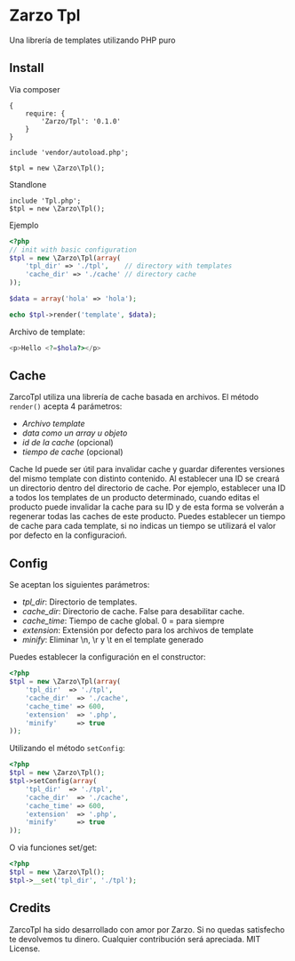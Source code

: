 # Zarzo Tpl

Una librería de templates utilizando PHP puro

## Install

Via composer

```
{
    require: {
        'Zarzo/Tpl': '0.1.0'
    }
}
```
```
include 'vendor/autoload.php';

$tpl = new \Zarzo\Tpl();
```

Standlone

```
include 'Tpl.php';
$tpl = new \Zarzo\Tpl();
```

Ejemplo

```php
<?php
// init with basic configuration
$tpl = new \Zarzo\Tpl(array(
    'tpl_dir' => './tpl',    // directory with templates
    'cache_dir' => './cache' // directory cache
));

$data = array('hola' => 'hola');

echo $tpl->render('template', $data);
```
Archivo de template:
```php
<p>Hello <?=$hola?></p>
```

## Cache
ZarcoTpl utiliza una librería de cache basada en archivos. El método ```render()``` acepta 4 parámetros:

* *Archivo template*
* *data como un array u objeto*
* *id de la cache* (opcional)
* *tiempo de cache* (opcional)

Cache Id puede ser útil para invalidar cache y guardar diferentes versiones del mismo template
con distinto contenido. Al establecer una ID se creará un directorio dentro del directorio de cache.
Por ejemplo, establecer una ID a todos los templates de un producto determinado, cuando editas el
producto puede invalidar la cache para su ID y de esta forma se volverán a regenerar todas las caches
de este producto. Puedes establecer un tiempo de cache para cada template, si no indicas un tiempo
se utilizará el valor por defecto en la configuracioń.

## Config
Se aceptan los siguientes parámetros:
* *tpl_dir*: Directorio de templates.
* *cache_dir*: Directorio de cache. False para desabilitar cache.
* *cache_time*: Tiempo de cache global. 0 = para siempre
* *extension*: Extensión por defecto para los archivos de template
* *minify*: Eliminar \n, \r y \t en el template generado

Puedes establecer la configuración en el constructor:
```php
<?php
$tpl = new \Zarzo\Tpl(array(
    'tpl_dir'  => './tpl',
    'cache_dir'  => './cache',
    'cache_time' => 600,
    'extension'  => '.php',
    'minify'     => true
));
```

Utilizando el método ```setConfig```:
```php
<?php
$tpl = new \Zarzo\Tpl();
$tpl->setConfig(array(
    'tpl_dir'  => './tpl',
    'cache_dir'  => './cache',
    'cache_time' => 600,
    'extension'  => '.php',
    'minify'     => true
));
```
O via funciones set/get:
```php
<?php
$tpl = new \Zarzo\Tpl();
$tpl->__set('tpl_dir', './tpl');
```

## Credits
ZarcoTpl ha sido desarrollado con amor por Zarzo. Si no quedas satisfecho te devolvemos tu dinero.
Cualquier contribución será apreciada. MIT License.

